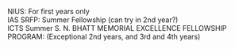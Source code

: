 NIUS: For first years only <br>
IAS SRFP: Summer Fellowship (can try in 2nd year?)<br>
ICTS Summer S. N. BHATT MEMORIAL EXCELLENCE FELLOWSHIP PROGRAM: (Exceptional 2nd years, and 3rd and 4th years)
